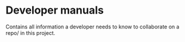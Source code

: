 # Developer manuals

Contains all information a developer needs to know to collaborate on a repo/ in this project.

